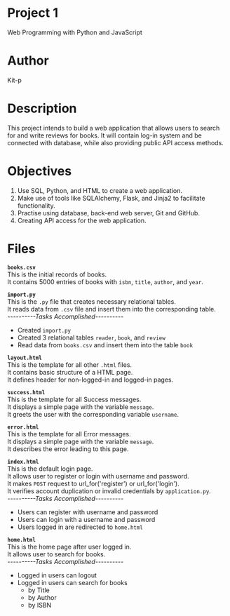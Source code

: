 # Project 1

Web Programming with Python and JavaScript

# Author

Kit-p

# Description

This project intends to build a web application that allows users to search for and write reviews for books. It will contain log-in system and be connected with database, while also providing public API access methods.

# Objectives

1. Use SQL, Python, and HTML to create a web application.
2. Make use of tools like SQLAlchemy, Flask, and Jinja2 to facilitate functionality.
3. Practise using database, back-end web server, Git and GitHub.
4. Creating API access for the web application.

# Files

**`books.csv`**  
This is the initial records of books.  
It contains 5000 entries of books with `isbn`, `title`, `author`, and `year`.  

**`import.py`**  
This is the `.py` file that creates necessary relational tables.  
It reads data from `.csv` file and insert them into the corresponding table.  
*----------Tasks Accomplished----------*  
- Created `import.py`
- Created 3 relational tables `reader`, `book`, and `review`
- Read data from `books.csv` and insert them into the table `book`

**`layout.html`**  
This is the template for all other `.html` files.  
It contains basic structure of a HTML page.  
It defines header for non-logged-in and logged-in pages.  

**`success.html`**  
This is the template for all Success messages.  
It displays a simple page with the variable `message`.  
It greets the user with the corresponding variable `username`.  

**`error.html`**  
This is the template for all Error messages.  
It displays a simple page with the variable `message`.  
It describes the error leading to this page.  

**`index.html`**  
This is the default login page.  
It allows user to register or login with username and password.  
It makes `POST` request to url_for('register') or url_for('login').  
It verifies account duplication or invalid credentials by `application.py`.  
*----------Tasks Accomplished----------*  
- Users can register with username and password
- Users can login with a username and password
- Users logged in are redirected to `home.html`

**`home.html`**  
This is the home page after user logged in.  
It allows user to search for books.  
*----------Tasks Accomplished----------*  
- Logged in users can logout
- Logged in users can search for books
  - by Title
  - by Author
  - by ISBN

